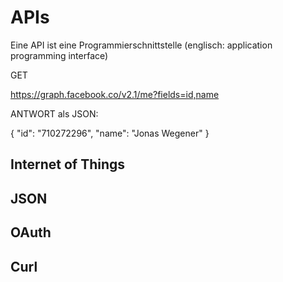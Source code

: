 
# APIs

Eine API ist eine Programmierschnittstelle (englisch: application programming interface)

GET

https://graph.facebook.co/v2.1/me?fields=id,name


ANTWORT als JSON:

{
  "id": "710272296", 
  "name": "Jonas Wegener"
}


## Internet of Things

## JSON

## OAuth

## Curl